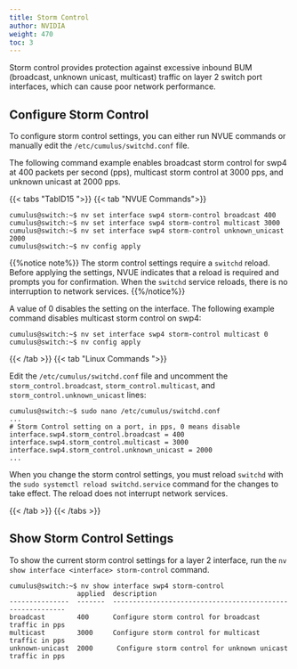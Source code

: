 ```yaml
---
title: Storm Control
author: NVIDIA
weight: 470
toc: 3
---
```

Storm control provides protection against excessive inbound BUM (broadcast, unknown unicast, multicast) traffic on layer 2 switch port interfaces, which can cause poor network performance.

## Configure Storm Control

To configure storm control settings, you can either run NVUE commands or manually edit the `/etc/cumulus/switchd.conf` file.

The following command example enables broadcast storm control for swp4 at 400 packets per second (pps), multicast storm control at 3000 pps, and unknown unicast at 2000 pps.

{{< tabs "TabID15 ">}}
{{< tab "NVUE Commands">}}

```
cumulus@switch:~$ nv set interface swp4 storm-control broadcast 400
cumulus@switch:~$ nv set interface swp4 storm-control multicast 3000
cumulus@switch:~$ nv set interface swp4 storm-control unknown_unicast 2000
cumulus@switch:~$ nv config apply
```

{{%notice note%}}
The storm control settings require a `switchd` reload. Before applying the settings, NVUE indicates that a reload is required and prompts you for confirmation. When the `switchd` service reloads, there is no interruption to network services.
{{%/notice%}}

A value of 0 disables the setting on the interface. The following example command disables multicast storm control on swp4:

```
cumulus@switch:~$ nv set interface swp4 storm-control multicast 0
cumulus@switch:~$ nv config apply
```

{{< /tab >}}
{{< tab "Linux Commands ">}}

Edit the `/etc/cumulus/switchd.conf` file and uncomment the `storm_control.broadcast`, `storm_control.multicast`, and `storm_control.unknown_unicast` lines:

```
cumulus@switch:~$ sudo nano /etc/cumulus/switchd.conf
...
# Storm Control setting on a port, in pps, 0 means disable
interface.swp4.storm_control.broadcast = 400
interface.swp4.storm_control.multicast = 3000
interface.swp4.storm_control.unknown_unicast = 2000
...
```

When you change the storm control settings, you must reload `switchd` with the `sudo systemctl reload switchd.service` command for the changes to take effect. The reload does not interrupt network services.

{{< /tab >}}
{{< /tabs >}}

## Show Storm Control Settings

To show the current storm control settings for a layer 2 interface, run the `nv show interface <interface> storm-control` command.

```
cumulus@switch:~$ nv show interface swp4 storm-control
                 applied  description
---------------  -------  ----------------------------------------------------------
broadcast        400      Configure storm control for broadcast traffic in pps
multicast        3000     Configure storm control for multicast traffic in pps
unknown-unicast  2000      Configure storm control for unknown unicast traffic in pps
```
